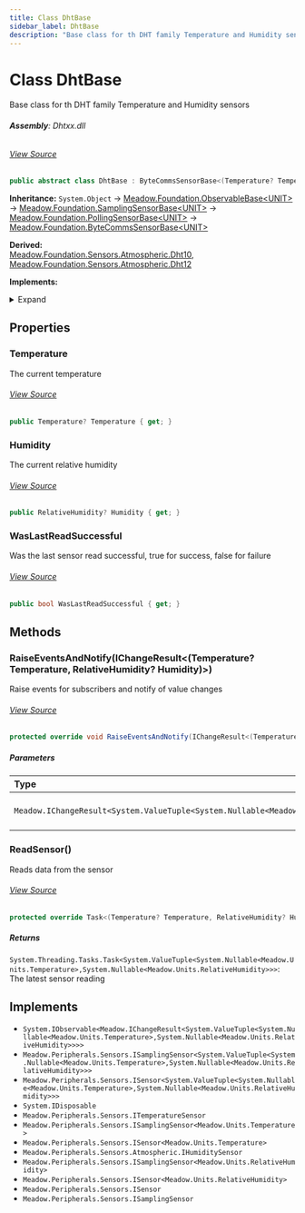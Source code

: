 ```yaml
---
title: Class DhtBase
sidebar_label: DhtBase
description: "Base class for th DHT family Temperature and Humidity sensors"
---
```

# Class DhtBase
Base class for th DHT family Temperature and Humidity sensors

###### **Assembly**: Dhtxx.dll
###### [View Source](https://github.com/WildernessLabs/Meadow.Foundation.git/blob/develop/Source/Meadow.Foundation.Peripherals/Sensors.Atmospheric.Dhtxx/Driver/DhtBase.Enums.cs#L8)
```csharp title="Declaration"
public abstract class DhtBase : ByteCommsSensorBase<(Temperature? Temperature, RelativeHumidity? Humidity)>, IObservable<IChangeResult<(Temperature? Temperature, RelativeHumidity? Humidity)>>, ISamplingSensor<(Temperature? Temperature, RelativeHumidity? Humidity)>, ISensor<(Temperature? Temperature, RelativeHumidity? Humidity)>, IDisposable, ITemperatureSensor, ISamplingSensor<Temperature>, ISensor<Temperature>, IHumiditySensor, ISamplingSensor<RelativeHumidity>, ISensor<RelativeHumidity>, ISensor, ISamplingSensor
```
**Inheritance:** `System.Object` -> [Meadow.Foundation.ObservableBase&lt;UNIT&gt;](../Meadow.Foundation/ObservableBase`UNIT`) -> [Meadow.Foundation.SamplingSensorBase&lt;UNIT&gt;](../Meadow.Foundation/SamplingSensorBase`UNIT`) -> [Meadow.Foundation.PollingSensorBase&lt;UNIT&gt;](../Meadow.Foundation/PollingSensorBase`UNIT`) -> [Meadow.Foundation.ByteCommsSensorBase&lt;UNIT&gt;](../Meadow.Foundation/ByteCommsSensorBase`UNIT`)

**Derived:**  
[Meadow.Foundation.Sensors.Atmospheric.Dht10](../Meadow.Foundation.Sensors.Atmospheric/Dht10), [Meadow.Foundation.Sensors.Atmospheric.Dht12](../Meadow.Foundation.Sensors.Atmospheric/Dht12)

**Implements:**  

<details><summary>Expand</summary>

`System.IObservable<Meadow.IChangeResult<System.ValueTuple<System.Nullable<Meadow.Units.Temperature>,System.Nullable<Meadow.Units.RelativeHumidity>>>>`, `Meadow.Peripherals.Sensors.ISamplingSensor<System.ValueTuple<System.Nullable<Meadow.Units.Temperature>,System.Nullable<Meadow.Units.RelativeHumidity>>>`, `Meadow.Peripherals.Sensors.ISensor<System.ValueTuple<System.Nullable<Meadow.Units.Temperature>,System.Nullable<Meadow.Units.RelativeHumidity>>>`, `System.IDisposable`, `Meadow.Peripherals.Sensors.ITemperatureSensor`, `Meadow.Peripherals.Sensors.ISamplingSensor<Meadow.Units.Temperature>`, `Meadow.Peripherals.Sensors.ISensor<Meadow.Units.Temperature>`, `Meadow.Peripherals.Sensors.Atmospheric.IHumiditySensor`, `Meadow.Peripherals.Sensors.ISamplingSensor<Meadow.Units.RelativeHumidity>`, `Meadow.Peripherals.Sensors.ISensor<Meadow.Units.RelativeHumidity>`, `Meadow.Peripherals.Sensors.ISensor`, `Meadow.Peripherals.Sensors.ISamplingSensor`
</details>



## Properties
### Temperature
The current temperature
###### [View Source](https://github.com/WildernessLabs/Meadow.Foundation.git/blob/develop/Source/Meadow.Foundation.Peripherals/Sensors.Atmospheric.Dhtxx/Driver/DhtBase.cs#L38)
```csharp title="Declaration"
public Temperature? Temperature { get; }
```
### Humidity
The current relative humidity
###### [View Source](https://github.com/WildernessLabs/Meadow.Foundation.git/blob/develop/Source/Meadow.Foundation.Peripherals/Sensors.Atmospheric.Dhtxx/Driver/DhtBase.cs#L43)
```csharp title="Declaration"
public RelativeHumidity? Humidity { get; }
```
### WasLastReadSuccessful
Was the last sensor read successful, true for success, false for failure
###### [View Source](https://github.com/WildernessLabs/Meadow.Foundation.git/blob/develop/Source/Meadow.Foundation.Peripherals/Sensors.Atmospheric.Dhtxx/Driver/DhtBase.cs#L48)
```csharp title="Declaration"
public bool WasLastReadSuccessful { get; }
```
## Methods
### RaiseEventsAndNotify(IChangeResult&lt;(Temperature? Temperature, RelativeHumidity? Humidity)&gt;)
Raise events for subscribers and notify of value changes
###### [View Source](https://github.com/WildernessLabs/Meadow.Foundation.git/blob/develop/Source/Meadow.Foundation.Peripherals/Sensors.Atmospheric.Dhtxx/Driver/DhtBase.cs#L121)
```csharp title="Declaration"
protected override void RaiseEventsAndNotify(IChangeResult<(Temperature? Temperature, RelativeHumidity? Humidity)> changeResult)
```

##### Parameters

| Type | Name | Description |
|:--- |:--- |:--- |
| `Meadow.IChangeResult<System.ValueTuple<System.Nullable<Meadow.Units.Temperature>,System.Nullable<Meadow.Units.RelativeHumidity>>>` | *changeResult* | The updated sensor data |

### ReadSensor()
Reads data from the sensor
###### [View Source](https://github.com/WildernessLabs/Meadow.Foundation.git/blob/develop/Source/Meadow.Foundation.Peripherals/Sensors.Atmospheric.Dhtxx/Driver/DhtBase.cs#L138)
```csharp title="Declaration"
protected override Task<(Temperature? Temperature, RelativeHumidity? Humidity)> ReadSensor()
```

##### Returns

`System.Threading.Tasks.Task<System.ValueTuple<System.Nullable<Meadow.Units.Temperature>,System.Nullable<Meadow.Units.RelativeHumidity>>>`: The latest sensor reading
## Implements

* `System.IObservable<Meadow.IChangeResult<System.ValueTuple<System.Nullable<Meadow.Units.Temperature>,System.Nullable<Meadow.Units.RelativeHumidity>>>>`
* `Meadow.Peripherals.Sensors.ISamplingSensor<System.ValueTuple<System.Nullable<Meadow.Units.Temperature>,System.Nullable<Meadow.Units.RelativeHumidity>>>`
* `Meadow.Peripherals.Sensors.ISensor<System.ValueTuple<System.Nullable<Meadow.Units.Temperature>,System.Nullable<Meadow.Units.RelativeHumidity>>>`
* `System.IDisposable`
* `Meadow.Peripherals.Sensors.ITemperatureSensor`
* `Meadow.Peripherals.Sensors.ISamplingSensor<Meadow.Units.Temperature>`
* `Meadow.Peripherals.Sensors.ISensor<Meadow.Units.Temperature>`
* `Meadow.Peripherals.Sensors.Atmospheric.IHumiditySensor`
* `Meadow.Peripherals.Sensors.ISamplingSensor<Meadow.Units.RelativeHumidity>`
* `Meadow.Peripherals.Sensors.ISensor<Meadow.Units.RelativeHumidity>`
* `Meadow.Peripherals.Sensors.ISensor`
* `Meadow.Peripherals.Sensors.ISamplingSensor`
